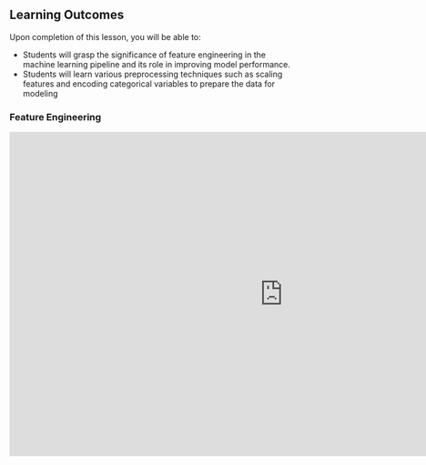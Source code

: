 <!-- # Lesson: Feature Engineering -->
## Learning Outcomes

Upon completion of this lesson, you will be able to:
  
- Students will grasp the significance of feature engineering in the machine learning pipeline and its role in improving model performance.
- Students will learn various preprocessing techniques such as  scaling features and encoding categorical variables to prepare the data for modeling


### Feature Engineering

<iframe src="https://docs.google.com/presentation/d/18JSlu7EycGuQXD7t4HOSZZQ9u0SZxWx_0W8HAvaRskw/embed?start=false&loop=false&delayms=3000" frameborder="0" width="960" height="569" allowfullscreen="true" mozallowfullscreen="true" webkitallowfullscreen="true"></iframe>

